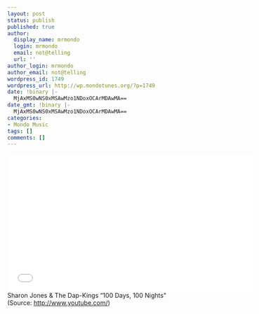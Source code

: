 ```yaml
---
layout: post
status: publish
published: true
author:
  display_name: mrmondo
  login: mrmondo
  email: not@telling
  url: ''
author_login: mrmondo
author_email: not@telling
wordpress_id: 1749
wordpress_url: http://wp.mondotunes.org/?p=1749
date: !binary |-
  MjAxMS0wNS0xMSAwMzo1NDoxOCArMDAwMA==
date_gmt: !binary |-
  MjAxMS0wNS0xMSAwMzo1NDoxOCArMDAwMA==
categories:
- Mondo Music
tags: []
comments: []
---
```

<iframe width="560" height="315" src="//www.youtube.com/embed/8ouI5KcyHfE" frameborder="0"> </iframe>
Sharon Jones &amp; The Dap-Kings &#8220;100 Days, 100 Nights"
<div class="attribution">(<span>Source:</span> <a href="http://www.youtube.com/">http://www.youtube.com/</a>)</div>
